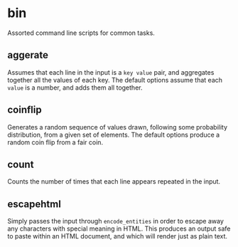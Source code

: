 bin
===

Assorted command line scripts for common tasks.

aggerate
--------

Assumes that each line in the input is a `key value` pair, and aggregates
together all the values of each key. The default options assume that each
`value` is a number, and adds them all together.

coinflip
--------

Generates a random sequence of values drawn, following some probability
distribution, from a given set of elements. The default options produce
a random coin flip from a fair coin.

count
-----

Counts the number of times that each line appears repeated in the input.

escapehtml
----------

Simply passes the input through `encode_entities` in order to escape away
any characters with special meaning in HTML. This produces an output safe to
paste within an HTML document, and which will render just as plain text.

